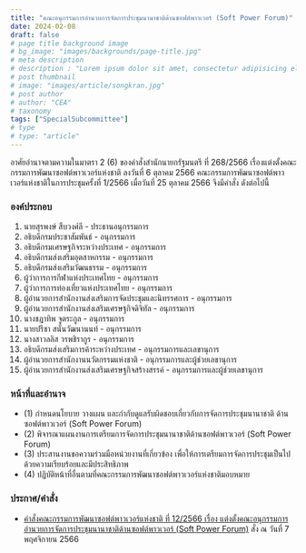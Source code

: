 ```yaml
---
title: "คณะอนุกรรมการอำนวยการจัดการประชุมนานาชาติด้านซอฟต์พาวเวอร์ (Soft Power Forum)"
date: 2024-02-08
draft: false
# page title background image
# bg_image: "images/backgrounds/page-title.jpg"
# meta description
# description : "Lorem ipsum dolor sit amet, consectetur adipisicing elit, sed do eiusmod tempor incididunt ut labore. dolore magna aliqua. Ut enim ad minim veniam, quis nostrud."
# post thumbnail
# image: "images/article/songkran.jpg"
# post author
# author: "CEA"
# taxonomy
tags: ["SpecialSubcommittee"]
# type
# type: "article"
---
```


<style>
  td, th { border: none!important; }
</style>

อาศัยอำนาจตามความในมาตรา 2 (6) ของคำสั่งสำนักนายกรัฐมนตรี ที่ 268/2566 เรื่องแต่งตั้งคณะกรรมการพัฒนาซอฟต์พาวเวอร์แห่งชาติ ลงวันที่ 6 ตุลาคม 2566 คณะกรรมการพัฒนาซอฟต์พาวเวอร์แห่งชาติในการประชุมครั้งที่ 1/2566 เมื่อวันที่ 25 ตุลาคม 2566 จึงมีคำสั่ง ดังต่อไปนี้

### องค์ประกอบ

1. นายสุรพงษ์ สืบวงศ์ลี - ประธานอนุกรรมการ
2. อธิบดีกรมประชาสัมพันธ์ - อนุกรรมการ
3. อธิบดีกรมเศรษฐกิจระหว่างประเทศ - อนุกรรมการ
4. อธิบดีกรมส่งเสริมอุตสาหกรรม - อนุกรรมการ
5. อธิบดีกรมส่งเสริมวัฒนธรรม - อนุกรรมการ
6. ผู้ว่าการการกีฬาแห่งประเทศไทย - อนุกรรมการ
7. ผู้ว่าการการท่องเที่ยวแห่งประเทศไทย - อนุกรรมการ
8. ผู้อำนวยการสำนักงานส่งเสริมการจัดประชุมและนิทรรศการ - อนุกรรมการ
9. ผู้อำนวยการสำนักงานส่งเสริมเศรษฐกิจดิจิทัล - อนุกรรมการ
10. นางชฎาทิพ จูตระกูล - อนุกรรมการ
11. นายปรีชา สนั่นวัฒนานนท์ - อนุกรรมการ
12. นางสาวลลิส วรพชิรากูร - อนุกรรมการ
13. อธิบดีกรมส่งเสริมการค้าระหว่างประเทศ - อนุกรรมการและเลขานุการ
14. ผู้อำนวยการสำนักงานนวัตกรรมแห่งชาติ - อนุกรรมการและผู้ช่วยเลขานุการ
15. ผู้อำนวยการสำนักงานส่งเสริมเศรษฐกิจสร้างสรรค์ - อนุกรรมการและผู้ช่วยเลขานุการ

### หน้าที่และอำนาจ

* (1) กำหนดนโยบาย วางแผน และกำกับดูแลรับผิดชอบเกี่ยวกับการจัดการประชุมนานาชาติ ด้านซอฟต์พาวเวอร์ (Soft Power Forum)
* (2) พิจารณาแผนงานการเตรียมการจัดการประชุมนานาชาติด้านซอฟต์พาวเวอร์ (Soft Power Forum)
* (3) ประสานงานขอความร่วมมือหน่วยงานที่เกี่ยวข้อง เพื่อให้การเตรียมการจัดการประชุมเป็นไปด้วยความเรียบร้อยและมีประสิทธิภาพ
* (4) ปฏิบัติหน้าที่อื่นตามที่คณะกรรมการพัฒนาซอฟต์พาวเวอร์แห่งชาติมอบหมาย

### ประกาศ/คำสั่ง

* [คำสั่งคณะกรรมการพัฒนาซอฟต์พาวเวอร์แห่งชาติ ที่ 12/2566 เรื่อง แต่งตั้งคณะอนุกรรมการอำนวยการจัดการประชุมนานาชาติด้านซอฟต์พาวเวอร์ (Soft Power Forum)](</files/คำสั่งแต่งตั้งที่ 12-2566  คณะอนุฯ Soft Power Forum.pdf>) สั่ง ณ วันที่ 7 พฤศจิกายน 2566

